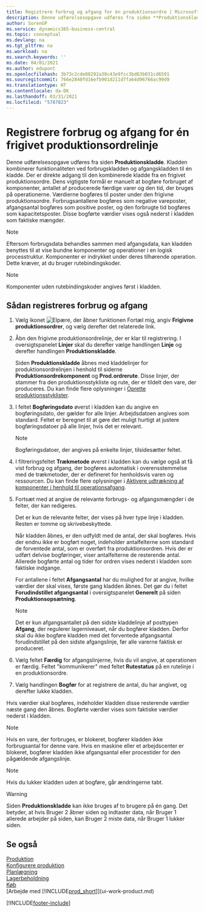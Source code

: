 ```yaml
---
title: Registrere forbrug og afgang for én produktionsordre | Microsoft Docs
description: Denne udførelsesopgave udføres fra siden **Produktionskladde**. Kladden kombinerer funktionaliteten ved forbrugskladden og afgangskladden til én kladde. Der er direkte adgang til den kombinerede kladde fra en frigivet produktionsordre. Dens vigtigste formål er manuelt at bogføre forbruget af komponenter, antallet af producerede færdige varer og den tid, der bruges på operationerne.
author: SorenGP
ms.service: dynamics365-business-central
ms.topic: conceptual
ms.devlang: na
ms.tgt_pltfrm: na
ms.workload: na
ms.search.keywords: ''
ms.date: 04/01/2021
ms.author: edupont
ms.openlocfilehash: 3b73c2cde88292a38c43e9fcc3bd63b031cd6591
ms.sourcegitcommit: 766e2840fd16efb901d211d7fa64d96766ac99d9
ms.translationtype: HT
ms.contentlocale: da-DK
ms.lasthandoff: 03/31/2021
ms.locfileid: "5787823"
---
```

# <a name="register-consumption-and-output-for-one-released-production-order-line"></a>Registrere forbrug og afgang for én frigivet produktionsordrelinje
Denne udførelsesopgave udføres fra siden **Produktionskladde**. Kladden kombinerer funktionaliteten ved forbrugskladden og afgangskladden til én kladde. Der er direkte adgang til den kombinerede kladde fra en frigivet produktionsordre. Dens vigtigste formål er manuelt at bogføre forbruget af komponenter, antallet af producerede færdige varer og den tid, der bruges på operationerne. Værdierne bogføres til poster under den frigivne produktionsordre. Forbrugsantallene bogføres som negative vareposter, afgangsantal bogføres som positive poster, og den forbrugte tid bogføres som kapacitetsposter. Disse bogførte værdier vises også nederst i kladden som faktiske mængder.  

> [!NOTE]  
>  Eftersom forbrugsdata behandles sammen med afgangsdata, kan kladden benyttes til at vise bundne komponenter og operationer i en logisk processtruktur. Komponenter er indrykket under deres tilhørende operation. Dette kræver, at du bruger rutebindingskoder.  

> [!NOTE]  
>  Komponenter uden rutebindingskoder angives først i kladden.  

## <a name="to-register-consumption-and-output"></a>Sådan registreres forbrug og afgang  
1.  Vælg ikonet ![Elpære, der åbner funktionen Fortæl mig](media/ui-search/search_small.png "Fortæl mig, hvad du vil foretage dig"), angiv **Frigivne produktionsordrer**, og vælg derefter det relaterede link.  
2.  Åbn den frigivne produktionsordrelinje, der er klar til registrering. I oversigtspanelet **Linjer** skal du derefter vælge handlingen **Linje** og derefter handlingen **Produktionskladde**.  

    Siden **Produktionskladde** åbnes med kladdelinjer for produktionsordrelinjen i henhold til siderne **Produktionsordrekomponent** og **Prod.ordrerute**. Disse linjer, der stammer fra den produktionsstykliste og rute, der er tildelt den vare, der produceres. Du kan finde flere oplysninger i [Oprette produktionsstyklister](production-how-to-create-routings.md).  

3.  I feltet **Bogføringsdato** øverst i kladden kan du angive en bogføringsdato, der gælder for alle linjer. Arbejdsdatoen angives som standard. Feltet er beregnet til at gøre det muligt hurtigt at justere bogføringsdatoer på alle linjer, hvis det er relevant.  

    > [!NOTE]  
    >  Bogføringsdatoer, der angives på enkelte linjer, tilsidesætter feltet.  

4.  I filtreringsfeltet **Trækmetode** øverst i kladden kan du vælge også at få vist forbrug og afgang, der bogføres automatisk i overensstemmelse med de trækmetoder, der er defineret for henholdsvis varen og ressourcen. Du kan finde flere oplysninger i [Aktivere udtrækning af komponenter i henhold til operationsafgang](production-how-to-flush-components-according-to-operation-output.md).   

5.  Fortsæt med at angive de relevante forbrugs- og afgangsmængder i de felter, der kan redigeres.  
  
    Det er kun de relevante felter, der vises på hver type linje i kladden. Resten er tomme og skrivebeskyttede.  

    Når kladden åbnes, er den udfyldt med de antal, der skal bogføres. Hvis der endnu ikke er bogført noget, indeholder antalfelterne som standard de forventede antal, som er overført fra produktionsordren. Hvis der er udført delvise bogføringer, viser antalfelterne de resterende antal. Allerede bogførte antal og tider for ordren vises nederst i kladden som faktiske indgange.  

    For antallene i feltet **Afgangsantal** har du mulighed for at angive, hvilke værdier der skal vises, første gang kladden åbnes. Det gør du i feltet **Forudindstillet afgangsantal** i oversigtspanelet **Generelt** på siden **Produktionsopsætning**.

    > [!NOTE]  
    >  Det er kun afgangsantallet på den sidste kladdelinje af posttypen **Afgang**, der regulerer lagerniveauet, når du bogfører kladden. Derfor skal du ikke bogføre kladden med det forventede afgangsantal forudindstillet på den sidste afgangslinje, før alle varerne faktisk er produceret.  

6.  Vælg feltet **Færdig** for afgangslinjerne, hvis du vil angive, at operationen er færdig. Feltet "kommunikerer" med feltet **Rutestatus** på en rutelinje i en produktionsordre.  
7.  Vælg handlingen **Bogfør** for at registrere de antal, du har angivet, og derefter lukke kladden.  

Hvis værdier skal bogføres, indeholder kladden disse resterende værdier næste gang den åbnes. Bogførte værdier vises som faktiske værdier nederst i kladden.  

> [!NOTE]  
>  Hvis en vare, der forbruges, er blokeret, bogfører kladden ikke forbrugsantal for denne vare. Hvis en maskine eller et arbejdscenter er blokeret, bogfører kladden ikke afgangsantal eller procestider for den pågældende afgangslinje.  

> [!NOTE]  
>  Hvis du lukker kladden uden at bogføre, går ændringerne tabt.  

> [!WARNING]  
>  Siden **Produktionskladde** kan ikke bruges af to brugere på én gang. Det betyder, at hvis Bruger 2 åbner siden og indtaster data, når Bruger 1 allerede arbejder på siden, kan Bruger 2 miste data, når Bruger 1 lukker siden.  

## <a name="see-also"></a>Se også  
[Produktion](production-manage-manufacturing.md)    
[Konfigurere produktion](production-configure-production-processes.md)  
[Planlægning](production-planning.md)      
[Lagerbeholdning](inventory-manage-inventory.md)  
[Køb](purchasing-manage-purchasing.md)  
[Arbejde med [!INCLUDE[prod_short](includes/prod_short.md)]](ui-work-product.md)


[!INCLUDE[footer-include](includes/footer-banner.md)]

